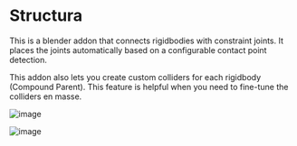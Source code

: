 # Structura
This is a blender addon that connects rigidbodies with constraint joints. It places the joints automatically based on a configurable contact point detection.

This addon also lets you create custom colliders for each rigidbody (Compound Parent). This feature is helpful when you need to fine-tune the colliders en masse.

![image](https://github.com/bmpq/structura/assets/73074311/d1b07b74-c83e-4703-9ff9-a500a438d02b)

![image](https://github.com/bmpq/structura/assets/73074311/179fee25-c5f5-460c-90fa-a980eb355892)
